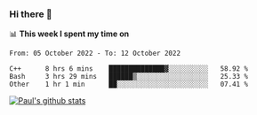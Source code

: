 ### Hi there 👋

📊 **This week I spent my time on**
<!--START_SECTION:waka-->

```text
From: 05 October 2022 - To: 12 October 2022

C++      8 hrs 6 mins    ██████████████▓░░░░░░░░░░   58.92 %
Bash     3 hrs 29 mins   ██████▒░░░░░░░░░░░░░░░░░░   25.33 %
Other    1 hr 1 min      ██░░░░░░░░░░░░░░░░░░░░░░░   07.41 %
```

<!--END_SECTION:waka-->


[![Paul's github stats](https://github-readme-stats.vercel.app/api?username=mickeyouyou&theme=dracula&show_icons=true)](https://github.com/anuraghazra/github-readme-stats)

